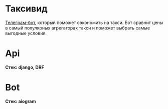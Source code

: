 # Таксивид
[Телеграм-бот](https://t.me/taxivid_bot), который поможет сэкономить на такси.
Бот сравнит цены в самый популярных агрегаторах такси и поможет выбрать самые
выгодные условия.

# Api
**Стек: django, DRF**

# Bot
**Стек: aiogram**
